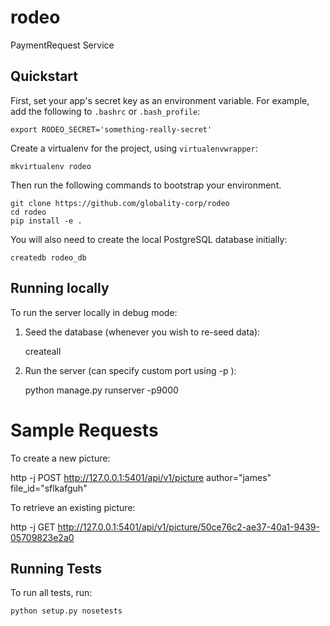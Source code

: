 # rodeo

PaymentRequest Service


## Quickstart

First, set your app's secret key as an environment variable. For example, add the following to ``.bashrc`` or ``.bash_profile``:

    export RODEO_SECRET='something-really-secret'

Create a virtualenv for the project, using ``virtualenvwrapper``:

    mkvirtualenv rodeo

Then run the following commands to bootstrap your environment.

    git clone https://github.com/globality-corp/rodeo
    cd rodeo
    pip install -e .

You will also need to create the local PostgreSQL database initially:

    createdb rodeo_db


## Running locally

To run the server locally in debug mode:

1. Seed the database (whenever you wish to re-seed data):

    createall

1. Run the server (can specify custom port using -p <port>):

    python manage.py runserver -p9000

# Sample Requests

To create a new picture:

   http -j  POST http://127.0.0.1:5401/api/v1/picture author="james" file_id="sflkafguh" 

To retrieve an existing picture:

   http -j  GET http://127.0.0.1:5401/api/v1/picture/50ce76c2-ae37-40a1-9439-05709823e2a0

## Running Tests

To run all tests, run:

    python setup.py nosetests
